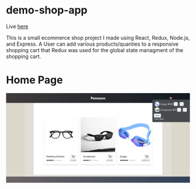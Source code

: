 # demo-shop-app

Live [here](https://mock-storefront.herokuapp.com)

This is a small ecommerce shop project I made using React, Redux, Node.js, and Express.
A User can add various products/quanties to a responsive shopping cart that 
Redux was used for the global state managment of the shopping cart. 

# Home Page
![Screenshot](updated_mock_shop_home.png)
